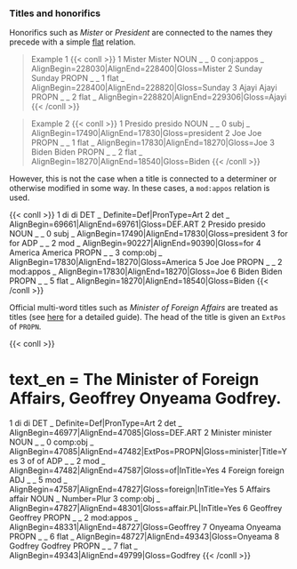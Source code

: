 
### Titles and honorifics

  

Honorifics such as *Mister* or *President* are connected to the names they precede with a simple [flat](../../../general_guideline/Syntactic_relations/flat/flat.md) relation.

> Example 1
{{< conll >}}
1	Mister	Mister	NOUN	_	_	0	conj:appos	_	AlignBegin=228030|AlignEnd=228400|Gloss=Mister
2	Sunday	Sunday	PROPN	_	_	1	flat	_	AlignBegin=228400|AlignEnd=228820|Gloss=Sunday
3	Ajayi	Ajayi	PROPN	_	_	2	flat	_	AlignBegin=228820|AlignEnd=229306|Gloss=Ajayi
{{< /conll >}}

  
> Example 2
{{< conll >}}
1	Presido	presido	NOUN	_	_	0	subj	_	AlignBegin=17490|AlignEnd=17830|Gloss=president
2	Joe	Joe	PROPN	_	_	1	flat	_	AlignBegin=17830|AlignEnd=18270|Gloss=Joe
3	Biden	Biden	PROPN	_	_	2	flat	_	AlignBegin=18270|AlignEnd=18540|Gloss=Biden
{{< /conll >}}

However, this is not the case when a title is connected to a determiner or otherwise modified in some way. In these cases, a `mod:appos` relation is used.

{{< conll >}}
1	di	di	DET	_	Definite=Def|PronType=Art	2	det	_	AlignBegin=69661|AlignEnd=69761|Gloss=DEF.ART
2	Presido	presido	NOUN	_	_	0	subj	_	AlignBegin=17490|AlignEnd=17830|Gloss=president
3	for	for	ADP	_	_	2	mod	_	AlignBegin=90227|AlignEnd=90390|Gloss=for
4	America	America	PROPN	_	_	3	comp:obj	_	AlignBegin=17830|AlignEnd=18270|Gloss=America
5	Joe	Joe	PROPN	_	_	2	mod:appos	_	AlignBegin=17830|AlignEnd=18270|Gloss=Joe
6	Biden	Biden	PROPN	_	_	5	flat	_	AlignBegin=18270|AlignEnd=18540|Gloss=Biden
{{< /conll >}}

  
  

Official multi-word titles such as *Minister of Foreign Affairs* are treated as titles (see [here](../../../general_guideline/Misc/Idiom_Titles.md) for a detailed guide). The head of the title is given an `ExtPos` of `PROPN`.

{{< conll >}}
# text_en = The Minister of Foreign Affairs, Geoffrey Onyeama Godfrey.
1	di	di	DET	_	Definite=Def|PronType=Art	2	det	_	AlignBegin=46977|AlignEnd=47085|Gloss=DEF.ART
2	Minister	minister	NOUN	_	_	0	comp:obj	_	AlignBegin=47085|AlignEnd=47482|ExtPos=PROPN|Gloss=minister|Title=Yes
3	of	of	ADP	_	_	2	mod	_	AlignBegin=47482|AlignEnd=47587|Gloss=of|InTitle=Yes
4	Foreign	foreign	ADJ	_	_	5	mod	_	AlignBegin=47587|AlignEnd=47827|Gloss=foreign|InTitle=Yes
5	Affairs	affair	NOUN	_	Number=Plur	3	comp:obj	_	AlignBegin=47827|AlignEnd=48301|Gloss=affair.PL|InTitle=Yes
6	Geoffrey	Geoffrey	PROPN	_	_	2	mod:appos	_	AlignBegin=48331|AlignEnd=48727|Gloss=Geoffrey
7	Onyeama	Onyeama	PROPN	_	_	6	flat	_	AlignBegin=48727|AlignEnd=49343|Gloss=Onyeama
8	Godfrey	Godfrey	PROPN	_	_	7	flat	_	AlignBegin=49343|AlignEnd=49799|Gloss=Godfrey
{{< /conll >}}

